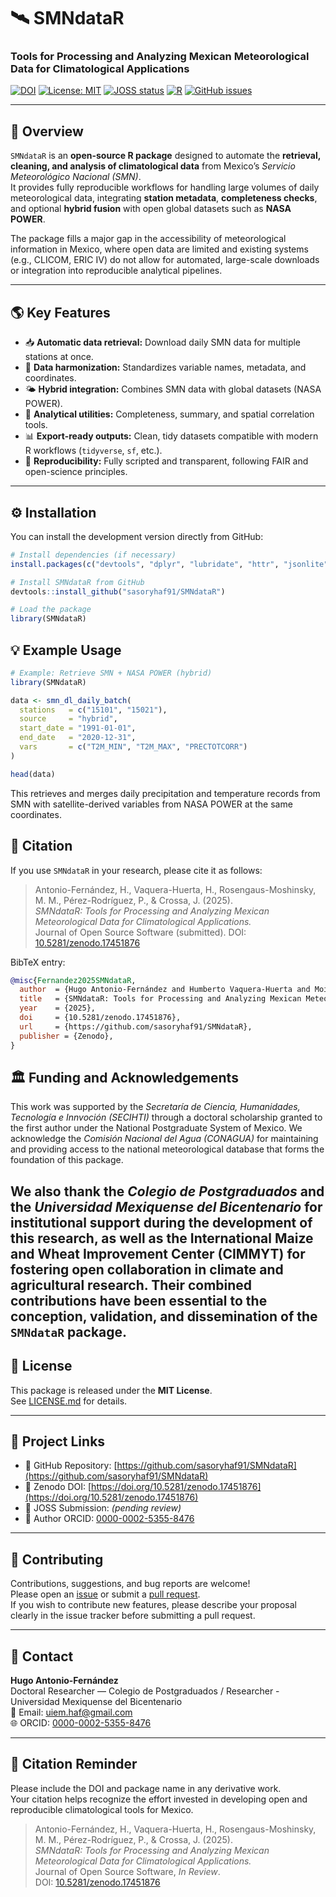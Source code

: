 # 🛰️ SMNdataR
### Tools for Processing and Analyzing Mexican Meteorological Data for Climatological Applications

[![DOI](https://zenodo.org/badge/DOI/10.5281/zenodo.17451876.svg)](https://doi.org/10.5281/zenodo.17451876)
[![License: MIT](https://img.shields.io/badge/License-MIT-green.svg)](LICENSE)
[![JOSS status](https://joss.theoj.org/papers/under_review.svg)](https://joss.theoj.org/)
[![R](https://img.shields.io/badge/R->=3.5-blue.svg)](https://cran.r-project.org/)
[![GitHub issues](https://img.shields.io/github/issues/sasoryhaf91/SMNdataR.svg)](https://github.com/sasoryhaf91/SMNdataR/issues)

---

## 📘 Overview

`SMNdataR` is an **open-source R package** designed to automate the **retrieval, cleaning, and analysis of climatological data** from Mexico’s *Servicio Meteorológico Nacional (SMN)*.  
It provides fully reproducible workflows for handling large volumes of daily meteorological data, integrating **station metadata**, **completeness checks**, and optional **hybrid fusion** with open global datasets such as **NASA POWER**.

The package fills a major gap in the accessibility of meteorological information in Mexico, where open data are limited and existing systems (e.g., CLICOM, ERIC IV) do not allow for automated, large-scale downloads or integration into reproducible analytical pipelines.

---

## 🌎 Key Features

- 📥 **Automatic data retrieval:** Download daily SMN data for multiple stations at once.  
- 🧩 **Data harmonization:** Standardizes variable names, metadata, and coordinates.  
- 🌤️ **Hybrid integration:** Combines SMN data with global datasets (NASA POWER).  
- 🧮 **Analytical utilities:** Completeness, summary, and spatial correlation tools.  
- 📊 **Export-ready outputs:** Clean, tidy datasets compatible with modern R workflows (`tidyverse`, `sf`, etc.).  
- 🔁 **Reproducibility:** Fully scripted and transparent, following FAIR and open-science principles.  

---

## ⚙️ Installation

You can install the development version directly from GitHub:

```r
# Install dependencies (if necessary)
install.packages(c("devtools", "dplyr", "lubridate", "httr", "jsonlite", "sf"))

# Install SMNdataR from GitHub
devtools::install_github("sasoryhaf91/SMNdataR")

# Load the package
library(SMNdataR)
```

## 💡 Example Usage

```r
# Example: Retrieve SMN + NASA POWER (hybrid)
library(SMNdataR)

data <- smn_dl_daily_batch(
  stations   = c("15101", "15021"),
  source     = "hybrid",
  start_date = "1991-01-01",
  end_date   = "2020-12-31",
  vars       = c("T2M_MIN", "T2M_MAX", "PRECTOTCORR")
)

head(data)
```

This retrieves and merges daily precipitation and temperature records from SMN with satellite-derived 
variables from NASA POWER at the same coordinates.

## 📄 Citation

If you use `SMNdataR` in your research, please cite it as follows:

> Antonio-Fernández, H., Vaquera-Huerta, H., Rosengaus-Moshinsky, M. M., Pérez-Rodríguez, P., & Crossa, J. (2025).  
> *SMNdataR: Tools for Processing and Analyzing Mexican Meteorological Data for Climatological Applications.*  
> Journal of Open Source Software (submitted).
> DOI: [10.5281/zenodo.17451876](https://doi.org/10.5281/zenodo.17451876)

BibTeX entry:

```bibtex
@misc{Fernandez2025SMNdataR,
  author  = {Hugo Antonio-Fernández and Humberto Vaquera-Huerta and Moisés Michel Rosengaus-Moshinsky and Paulino Pérez-Rodríguez and José Crossa},
  title   = {SMNdataR: Tools for Processing and Analyzing Mexican Meteorological Data for Climatological Applications},
  year    = {2025},
  doi     = {10.5281/zenodo.17451876},
  url     = {https://github.com/sasoryhaf91/SMNdataR},
  publisher = {Zenodo},
}
```

## 🏛️ Funding and Acknowledgements

This work was supported by the *Secretaría de Ciencia, Humanidades, Tecnología e Innvoción (SECIHTI)* 
through a doctoral scholarship granted to the first author under the National Postgraduate System of Mexico. 
We acknowledge the *Comisión Nacional del Agua (CONAGUA)* for maintaining and providing access to the national 
meteorological database that forms the foundation of this package.

We also thank the *Colegio de Postgraduados* and the *Universidad Mexiquense del Bicentenario* 
for institutional support during the development of this research, as well as the International
Maize and Wheat Improvement Center (CIMMYT) for fostering open collaboration in climate and agricultural research. 
Their combined contributions have been essential to the conception, validation, and dissemination of the `SMNdataR` package.
---

## 🧾 License

This package is released under the **MIT License**.  
See [LICENSE.md](LICENSE.md) for details.

---

## 🔗 Project Links

- 🧬 GitHub Repository: [https://github.com/sasoryhaf91/SMNdataR](https://github.com/sasoryhaf91/SMNdataR)  
- 🧾 Zenodo DOI: [https://doi.org/10.5281/zenodo.17451876](https://doi.org/10.5281/zenodo.17451876)  
- 📄 JOSS Submission: *(pending review)*  
- 🧠 Author ORCID: [0000-0002-5355-8476](https://orcid.org/0000-0002-5355-8476)

---

## 🤝 Contributing

Contributions, suggestions, and bug reports are welcome!  
Please open an [issue](https://github.com/sasoryhaf91/SMNdataR/issues) or submit a [pull request](https://github.com/sasoryhaf91/SMNdataR/pulls).  
If you wish to contribute new features, please describe your proposal clearly in the issue tracker before submitting a pull request.

---

## 🧠 Contact

**Hugo Antonio-Fernández**  
Doctoral Researcher — Colegio de Postgraduados / Researcher - Universidad Mexiquense del Bicentenario  
📧 Email: [uiem.haf@gmail.com](mailto:uiem.haf@gmail.com)  
🌐 ORCID: [0000-0002-5355-8476](https://orcid.org/0000-0002-5355-8476)

---

## 🧭 Citation Reminder

Please include the DOI and package name in any derivative work.  
Your citation helps recognize the effort invested in developing open and reproducible climatological tools for Mexico.

> Antonio-Fernández, H., Vaquera-Huerta, H., Rosengaus-Moshinsky, M. M., Pérez-Rodríguez, P., & Crossa, J. (2025).  
> *SMNdataR: Tools for Processing and Analyzing Mexican Meteorological Data for Climatological Applications.*  
> Journal of Open Source Software, *In Review*.  
> DOI: [10.5281/zenodo.17451876](https://doi.org/10.5281/zenodo.17451876)

  

